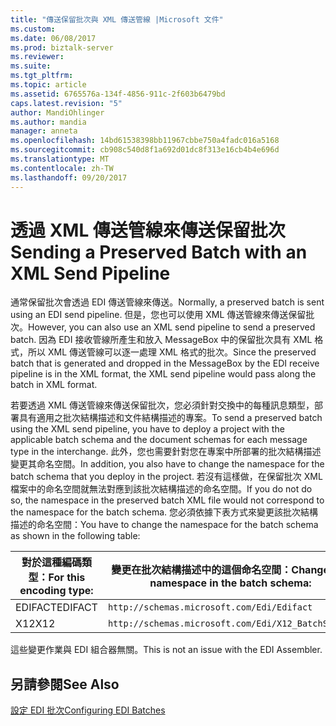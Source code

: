 ```yaml
---
title: "傳送保留批次與 XML 傳送管線 |Microsoft 文件"
ms.custom: 
ms.date: 06/08/2017
ms.prod: biztalk-server
ms.reviewer: 
ms.suite: 
ms.tgt_pltfrm: 
ms.topic: article
ms.assetid: 6765576a-134f-4856-911c-2f603b6479bd
caps.latest.revision: "5"
author: MandiOhlinger
ms.author: mandia
manager: anneta
ms.openlocfilehash: 14bd61538398bb11967cbbe750a4fadc016a5168
ms.sourcegitcommit: cb908c540d8f1a692d01dc8f313e16cb4b4e696d
ms.translationtype: MT
ms.contentlocale: zh-TW
ms.lasthandoff: 09/20/2017
---
```

# <a name="sending-a-preserved-batch-with-an-xml-send-pipeline"></a><span data-ttu-id="aca09-102">透過 XML 傳送管線來傳送保留批次</span><span class="sxs-lookup"><span data-stu-id="aca09-102">Sending a Preserved Batch with an XML Send Pipeline</span></span>
<span data-ttu-id="aca09-103">通常保留批次會透過 EDI 傳送管線來傳送。</span><span class="sxs-lookup"><span data-stu-id="aca09-103">Normally, a preserved batch is sent using an EDI send pipeline.</span></span> <span data-ttu-id="aca09-104">但是，您也可以使用 XML 傳送管線來傳送保留批次。</span><span class="sxs-lookup"><span data-stu-id="aca09-104">However, you can also use an XML send pipeline to send a preserved batch.</span></span> <span data-ttu-id="aca09-105">因為 EDI 接收管線所產生和放入 MessageBox 中的保留批次具有 XML 格式，所以 XML 傳送管線可以逐一處理 XML 格式的批次。</span><span class="sxs-lookup"><span data-stu-id="aca09-105">Since the preserved batch that is generated and dropped in the MessageBox by the EDI receive pipeline is in the XML format, the XML send pipeline would pass along the batch in XML format.</span></span>  
  
 <span data-ttu-id="aca09-106">若要透過 XML 傳送管線來傳送保留批次，您必須針對交換中的每種訊息類型，部署具有適用之批次結構描述和文件結構描述的專案。</span><span class="sxs-lookup"><span data-stu-id="aca09-106">To send a preserved batch using the XML send pipeline, you have to deploy a project with the applicable batch schema and the document schemas for each message type in the interchange.</span></span> <span data-ttu-id="aca09-107">此外，您也需要針對您在專案中所部署的批次結構描述變更其命名空間。</span><span class="sxs-lookup"><span data-stu-id="aca09-107">In addition, you also have to change the namespace for the batch schema that you deploy in the project.</span></span> <span data-ttu-id="aca09-108">若沒有這樣做，在保留批次 XML 檔案中的命名空間就無法對應到該批次結構描述的命名空間。</span><span class="sxs-lookup"><span data-stu-id="aca09-108">If you do not do so, the namespace in the preserved batch XML file would not correspond to the namespace for the batch schema.</span></span> <span data-ttu-id="aca09-109">您必須依據下表方式來變更該批次結構描述的命名空間：</span><span class="sxs-lookup"><span data-stu-id="aca09-109">You have to change the namespace for the batch schema as shown in the following table:</span></span>  
  
|<span data-ttu-id="aca09-110">對於這種編碼類型：</span><span class="sxs-lookup"><span data-stu-id="aca09-110">For this encoding type:</span></span>|<span data-ttu-id="aca09-111">變更在批次結構描述中的這個命名空間：</span><span class="sxs-lookup"><span data-stu-id="aca09-111">Change this namespace in the batch schema:</span></span>|<span data-ttu-id="aca09-112">對於下列命名空間：</span><span class="sxs-lookup"><span data-stu-id="aca09-112">To the following namespace:</span></span>|  
|-----------------------------|------------------------------------------------|---------------------------------|  
|<span data-ttu-id="aca09-113">EDIFACT</span><span class="sxs-lookup"><span data-stu-id="aca09-113">EDIFACT</span></span>|`http://schemas.microsoft.com/Edi/Edifact`|`http://schemas.microsoft.com/BizTalk/EDI/EDIFACT/2006/InterchangeXML`|  
|<span data-ttu-id="aca09-114">X12</span><span class="sxs-lookup"><span data-stu-id="aca09-114">X12</span></span>|`http://schemas.microsoft.com/Edi/X12_BatchSchema`|`http://schemas.microsoft.com/BizTalk/EDI/X12/2006/InterchangeXML`|  
  
 <span data-ttu-id="aca09-115">這些變更作業與 EDI 組合器無關。</span><span class="sxs-lookup"><span data-stu-id="aca09-115">This is not an issue with the EDI Assembler.</span></span>  
  
## <a name="see-also"></a><span data-ttu-id="aca09-116">另請參閱</span><span class="sxs-lookup"><span data-stu-id="aca09-116">See Also</span></span>  
 [<span data-ttu-id="aca09-117">設定 EDI 批次</span><span class="sxs-lookup"><span data-stu-id="aca09-117">Configuring EDI Batches</span></span>](../core/configuring-edi-batches.md)